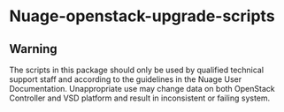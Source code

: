 # Nuage-openstack-upgrade-scripts

## Warning

The scripts in this package should only be used by qualified technical support staff and according to the guidelines in
the Nuage User Documentation. Unappropriate use may change data on both OpenStack Controller and VSD platform and result
in inconsistent or failing system.
